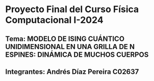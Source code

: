 # Proyecto Final del Curso Física Computacional I-2024

## Tema: MODELO DE ISING CUÁNTICO UNIDIMENSIONAL EN UNA GRILLA DE N ESPINES: DINÁMICA DE MUCHOS CUERPOS

## Integrantes: Andrés Díaz Pereira C02637

